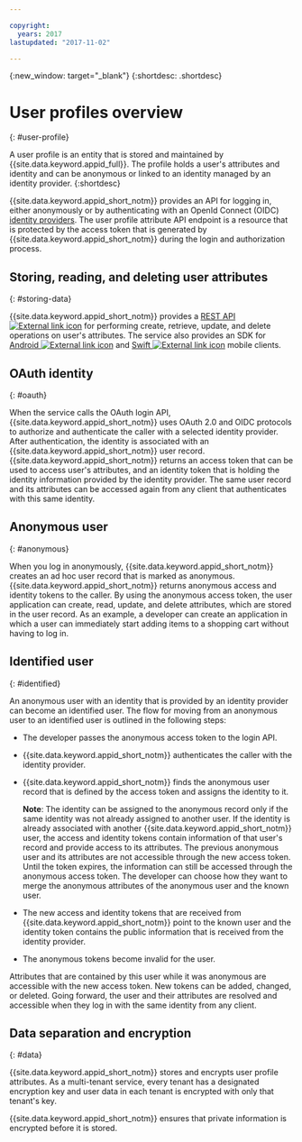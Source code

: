 ```yaml
---

copyright:
  years: 2017
lastupdated: "2017-11-02"

---
```


{:new_window: target="_blank"}
{:shortdesc: .shortdesc}


# User profiles overview
{: #user-profile}

A user profile is an entity that is stored and maintained by {{site.data.keyword.appid_full}}. The profile holds a user's attributes and identity and can be anonymous or linked to an identity managed by an identity provider.
{:shortdesc}

{{site.data.keyword.appid_short_notm}} provides an API for logging in, either anonymously or by authenticating with an OpenId Connect (OIDC) [identity providers](/docs/services/appid/identity-providers.html#setting-up-idp). The user profile attribute API endpoint is a resource that is protected by the access token that is generated by {{site.data.keyword.appid_short_notm}} during the login and authorization process.


## Storing, reading, and deleting user attributes
{: #storing-data}

{{site.data.keyword.appid_short_notm}} provides a <a href="https://appid-profiles.ng.bluemix.net/swagger-ui/index.html#/Attributes" target="_blank">REST API <img src="../../icons/launch-glyph.svg" alt="External link icon"></a> for performing create, retrieve, update, and delete operations on user's attributes. The service also provides an SDK for <a href="https://github.com/ibm-cloud-security/appid-clientsdk-android" target="_blank">Android <img src="../../icons/launch-glyph.svg" alt="External link icon"></a> and <a href="https://github.com/ibm-cloud-security/appid-clientsdk-swift" target="_blank">Swift <img src="../../icons/launch-glyph.svg" alt="External link icon"></a> mobile clients.


## OAuth identity
{: #oauth}

When the service calls the OAuth login API, {{site.data.keyword.appid_short_notm}} uses OAuth 2.0 and OIDC protocols to authorize and authenticate the caller with a selected identity provider. After authentication, the identity is associated with an {{site.data.keyword.appid_short_notm}} user record. {{site.data.keyword.appid_short_notm}} returns an access token that can be used to access user's attributes, and an identity token that is holding the identity information provided by the identity provider. The same user record and its attributes can be accessed again from any client that authenticates with this same identity.


## Anonymous user
{: #anonymous}

When you log in anonymously, {{site.data.keyword.appid_short_notm}} creates an ad hoc user record that is marked as anonymous. {{site.data.keyword.appid_short_notm}} returns anonymous access and identity tokens to the caller. By using the anonymous access token, the user application can create, read, update, and delete attributes, which are stored in the user record. As an example, a developer can create an application in which a user can immediately start adding items to a shopping cart without having to log in.


## Identified user
{: #identified}

An anonymous user with an identity that is provided by an identity provider can become an identified user. The flow for moving from an anonymous user to an identified user is outlined in the following steps:

* The developer passes the anonymous access token to the login API.
* {{site.data.keyword.appid_short_notm}} authenticates the caller with the identity provider.
* {{site.data.keyword.appid_short_notm}} finds the anonymous user record that is defined by the access token and assigns the identity to it.

    **Note**: The identity can be assigned to the anonymous record only if the same identity was not already assigned to another user. If the identity is already associated with another {{site.data.keyword.appid_short_notm}} user, the access and identity tokens contain information of that user's record and provide access to its attributes. The previous anonymous user and its attributes are not accessible through the new access token. Until the token expires, the information can still be accessed through the anonymous access token. The developer can choose how they want to merge the anonymous attributes of the anonymous user and the known user.

* The new access and identity tokens that are received from {{site.data.keyword.appid_short_notm}} point to the known user and the identity token contains the public information that is received from the identity provider.
* The anonymous tokens become invalid for the user.

Attributes that are contained by this user while it was anonymous are accessible with the new access token. New tokens can be added, changed, or deleted. Going forward, the user and their attributes are resolved and accessible when they log in with the same identity from any client.


## Data separation and encryption
{: #data}

{{site.data.keyword.appid_short_notm}} stores and encrypts user profile attributes. As a multi-tenant service, every tenant has a designated encryption key and user data in each tenant is encrypted with only that tenant's key.

{{site.data.keyword.appid_short_notm}} ensures that private information is encrypted before it is stored.
